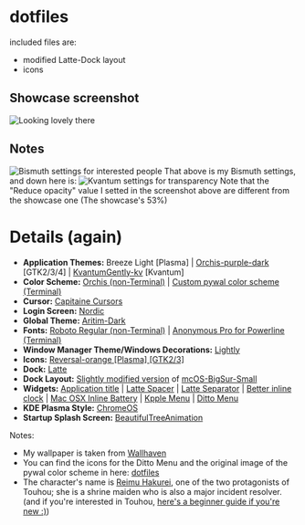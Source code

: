 # dotfiles
included files are:
- modified Latte-Dock layout
- icons
## Showcase screenshot
![Looking lovely there](https://i.imgur.com/Y0e4z9Q.png)

## Notes
![Bismuth settings for interested people](https://i.imgur.com/XDvJoZ1.png)
That above is my Bismuth settings, and down here is:
![Kvantum settings for transparency](https://i.imgur.com/GTUixjf.png)
Note that the "Reduce opacity" value I setted in the screenshot above are different from the showcase one (The showcase's 53%)

# Details (again)
* **Application Themes:** Breeze Light \[Plasma\] | [Orchis-purple-dark](https://www.gnome-look.org/p/1357889) \[GTK2/3/4\] | [KvantumGently-kv](https://store.kde.org/p/1365317) \[Kvantum\]
* **Color Scheme:** [Orchis (non-Terminal)](https://store.kde.org/p/1458910/) | [Custom pywal color scheme (Terminal)](https://github.com/VNGamerGit/dotfiles/blob/other/colors-konsole.colorscheme)
* **Cursor:** [Capitaine Cursors](https://store.kde.org/p/1148692/)
* **Login Screen:** [Nordic](https://store.kde.org/p/1366843/)
* **Global Theme:** [Aritim-Dark](https://store.kde.org/p/1281836/)
* **Fonts:** [Roboto Regular (non-Terminal)](https://fonts.google.com/specimen/Roboto) | [Anonymous Pro for Powerline (Terminal)](https://github.com/powerline/fonts)
* **Window Manager Theme/Windows Decorations:** [Lightly](https://github.com/Luwx/Lightly)
* **Icons:** [Reversal-orange \[Plasma\] \[GTK2/3\]](https://store.kde.org/p/1340791/)
* **Dock:** [Latte](https://github.com/KDE/latte-dock)
* **Dock Layout:** [Slightly modified version](https://github.com/VNGamerGit/dotfiles/blob/other/mcOS-BigSur-Small-modified.layout.latte) of [mcOS-BigSur-Small](https://store.kde.org/p/1399346/)
* **Widgets:** [Application title](https://store.kde.org/p/1199712/) | [Latte Spacer](https://store.kde.org/p/1287102/) | [Latte Separator](https://store.kde.org/p/1295376/) | [Better inline clock](https://store.kde.org/p/1245902/) | [Mac OSX Inline Battery](https://store.kde.org/p/1262649/) | [Kpple Menu](https://store.kde.org/p/1384156/) | [Ditto Menu](https://store.kde.org/p/1312669/)
* **KDE Plasma Style:** [ChromeOS](https://store.kde.org/p/1354050)
* **Startup Splash Screen:** [BeautifulTreeAnimation](https://store.kde.org/p/1433200/)

Notes:

* My wallpaper is taken from [Wallhaven](https://wallhaven.cc/w/ymxdkl)
* You can find the icons for the Ditto Menu and the original image of the pywal color scheme in here: [dotfiles](https://github.com/VNGamerGit/dotfiles)
* The character's name is [Reimu Hakurei](https://en.touhouwiki.net/wiki/Reimu_Hakurei), one of the two protagonists of Touhou; she is a shrine maiden who is also a major incident resolver. (and if you're interested in Touhou, [here's a beginner guide if you're new :)](https://www.youtube.com/watch?v=tjAgP-Gdn0c))


